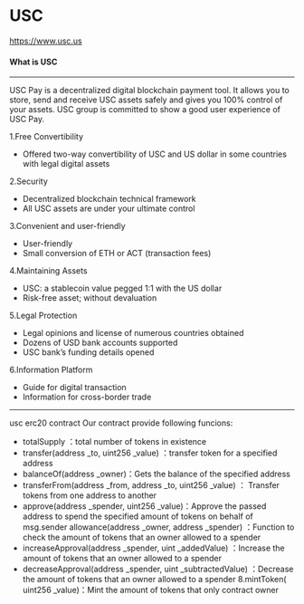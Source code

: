 # **USC**
https://www.usc.us

#### What is USC
----------------
USC Pay is a decentralized digital blockchain payment tool. It allows you to store, send and receive USC assets safely and gives you 100% control of your assets. USC group is committed to show a good user experience of USC Pay.


1.Free Convertibility
- Offered two-way convertibility of USC and US dollar in some countries with legal digital assets

2.Security
- Decentralized blockchain technical framework
- All USC assets are under your ultimate control

3.Convenient and user-friendly
- User-friendly
- Small conversion of ETH or ACT (transaction fees)

4.Maintaining Assets
- USC: a stablecoin value pegged 1:1 with the US dollar
- Risk-free asset; without devaluation

5.Legal Protection
- Legal opinions and license of numerous countries obtained
- Dozens of USD bank accounts supported
- USC bank’s funding details opened

6.Information Platform
- Guide for digital transaction
- Information for cross-border trade

----------------
usc erc20 contract Our contract provide following funcions:

* totalSupply ：total number of tokens in existence
* transfer(address _to, uint256 _value) ：transfer token for a specified address
* balanceOf(address _owner)：Gets the balance of the specified address
* transferFrom(address _from, address _to, uint256 _value) ： Transfer tokens from one address to another
* approve(address _spender, uint256 _value)：Approve the passed address to spend the specified amount of tokens on behalf of msg.sender allowance(address _owner, address _spender) ：Function to check the amount of tokens that an owner allowed to a spender
* increaseApproval(address _spender, uint _addedValue) ：Increase the amount of tokens that an owner allowed to a spender
* decreaseApproval(address _spender, uint _subtractedValue) ：Decrease the amount of tokens that an owner allowed to a spender 8.mintToken( uint256 _value)：Mint the amount of tokens that only contract owner




